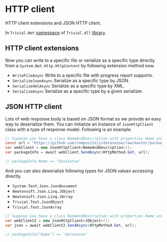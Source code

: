 # HTTP client

HTTP client extensions and JSON HTTP client.

In `Trivial.Net` [namespace](./net) of `Trivial.dll` [library](../README).

## HTTP client extensions

Now you can write to a specific file or serialize as a specific type directly from a `System.Net.Http.HttpContent` by following extension method now.

- `WriteFileAsync` Write to a specific file with progress report supports.
- `SerializeJsonAsync` Serialize as a specific type by JSON.
- `SerializeXmlAsync` Serialize as a specific type by XML.
- `SerializeAsync` Serialize as a specific type by a given serializer.

## JSON HTTP client

Lots of web response body is based on JSON format so we provide an easy way to deserialize them. You can initialize an instance of `JsonHttpClient` class with a type of response model. Following is an example.

```csharp
// Suppose you have a class NameAndDescription with properties Name and Description.
const url = "https://github.com/compositejs/datasense/raw/master/package.json";
var webClient = new JsonHttpClient<NameAndDescription>();
var packageInfo = await webClient.SendAsync(HttpMethod.Get, url);

// packageInfo.Name == "datasense"
```

And you can also deserialize following types for JSON values accessing directly.

- `System.Text.Json.JsonDocument`
- `Newtonsoft.Json.Linq.JObject`
- `Newtonsoft.Json.Linq.JArray`
- `Trivial.Text.JsonObject`
- `Trivial.Text.JsonArray`

```csharp
// Suppose you have a class NameAndDescription with properties Name and Description.
var webClient2 = new JsonHttpClient<JObject>();
var json = await webClient2.SendAsync(HttpMethod.Get, url);

// packageInfo["Name"] == "datasense"
```
